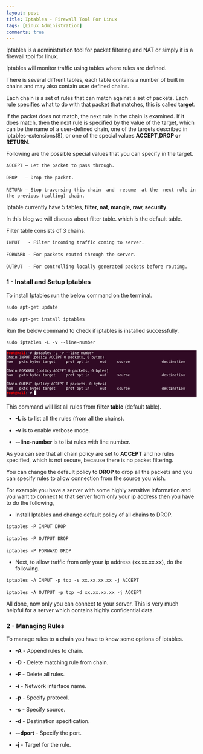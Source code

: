 ```yaml
---
layout: post
title: Iptables - Firewall Tool For Linux
tags: [Linux Administration]
comments: true
---
```


Iptables is a administration tool for packet filtering and NAT or simply it is a firewall tool for linux.

Iptables will monitor traffic using tables where rules are defined. 

There is several diffrent tables, each table contains a number of built in chains and may also contain user defined chains.

Each chain is a set of rules that can match against a set of packets. Each rule specifies what to do with that packet that matches, this is called **target**.

If  the packet  does  not  match, the next rule in the chain is examined. If it does match, then the next rule is specified by the value of the target, which  can  be the name of a user-defined chain, one of the targets described in iptables-extensions(8), or one of the special values **ACCEPT,DROP or RETURN**.

Following are the possible special values that you can specify in the target.

~~~
ACCEPT – Let the packet to pass through.

DROP   – Drop the packet.

RETURN – Stop traversing this chain  and  resume  at the  next rule in the previous (calling) chain.
~~~

Iptable currently  have 5 tables, **filter, nat, mangle, raw, security**.
	
In this blog we will discuss about filter table. which is the default table.

Filter table consists of 3 chains.

~~~
INPUT   - Filter incoming traffic coming to server.

FORWARD - For packets routed through the server.

OUTPUT  - For controlling locally generated packets before routing.
~~~

### 1 - Install and Setup Iptables

To install Iptables run the below command on the terminal.

~~~
sudo apt-get update

sudo apt-get install iptables
~~~

Run the below command to check if iptables is installed successfully.

~~~
sudo iptables -L -v --line-number
~~~

![masscan](https://raw.githubusercontent.com/Masscan/masscan.github.io/master/assets/img/iptables-basic.png)

This command will list all rules from **filter table** (default table). 

* **-L** is to list all the rules (from all the chains).

* **-v** is to enable verbose mode.

* **--line-number** is to list rules with line number.

As you can see that all chain policy are set to **ACCEPT** and no rules specified, which is not secure, because there is no packet filtering.

You can change the default policy to **DROP** to drop all the packets and you can specify rules to allow connection from the source you wish.

For example you have a server with some highly sensitive information and you want to connect to that server from only your ip address then you have to do the following,

* Install Iptables and change default policy of all chains to DROP.

~~~
iptables -P INPUT DROP

iptables -P OUTPUT DROP

iptables -P FORWARD DROP
~~~

* Next, to allow traffic from only your ip address (xx.xx.xx.xx), do the following.

~~~
iptables -A INPUT -p tcp -s xx.xx.xx.xx -j ACCEPT

iptables -A OUTPUT -p tcp -d xx.xx.xx.xx -j ACCEPT
~~~

All done, now only you can connect to your server. This is very much helpful for a server which contains highly confidential data.

### 2 - Managing Rules

To manage rules to a chain you have to know some options of iptables.

* **-A** - Append rules to chain.

* **-D** - Delete matching rule from chain.

* **-F** - Delete all rules.

* **-i** - Network interface name.

* **-p** - Specify protocol.

* **-s** - Specify source.

* **-d** - Destination specification.

* **--dport** - Specify the port.

* **-j** - Target for the rule.


